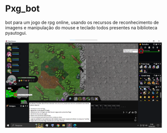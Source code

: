 # Pxg_bot
bot para um jogo de rpg online, usando os recursos de reconhecimento de imagens e manipulação do mouse e teclado todos presentes na biblioteca pyautogui.

![pxg](https://github.com/caiosouza25/Pxg_bot/blob/main/pxg%20git.png?raw=true)
